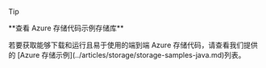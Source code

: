 > [!TIP]
> <p>**查看 Azure 存储代码示例存储库**
> <p>若要获取能够下载和运行且易于使用的端到端 Azure 存储代码，请查看我们提供的 [Azure 存储示例](../articles/storage/storage-samples-java.md)列表。

<!---HONumber=Mooncake_0313_2017-->